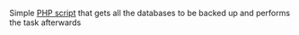 <p>Simple <a href="http://www.php.net/" target="_blank">PHP script</a> that gets all the databases to be backed up and performs the task afterwards</p>
